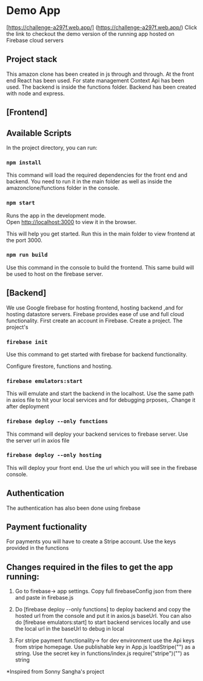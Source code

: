 # Demo App
[https://challenge-a297f.web.app/] (https://challenge-a297f.web.app/)
Click the link to checkout the demo version of the running app hosted on Firebase cloud servers

## Project stack
This amazon clone has been created in js through and through. At the front end React has been used. For state management Context Api has been used.  The backend is inside the functions folder. Backend has been created with node and express.

## [Frontend]

## Available Scripts

In the project directory, you can run:

### `npm install`

This command will load the required dependencies for the front end and backend. You need to run it in the main folder as well as inside the amazonclone/functions folder in the console.

### `npm start`

Runs the app in the development mode.\
Open [http://localhost:3000](http://localhost:3000) to view it in the browser.

This will help you get started. Run this in the main folder to view frontend at the port 3000.

### `npm run build`

Use this command in the console to build the frontend. This same build will be used to host on the firebase server.

## [Backend]

We use Google firebase for hosting frontend, hosting backend ,and for hosting datastore servers. Firebase provides ease of use and full cloud functionality. First create an account in Firebase. Create a project. The project's  

### `firebase init`

Use this command to get started with firebase for backend functionality.  

Configure firestore, functions and hosting.

### `firebase emulators:start`

This will emulate and start the backend in the localhost. Use the same path in axios file to hit your local services and for debugging prposes,. Change it after deployment

### `firebase deploy --only functions`

This command will deploy your backend services to firebase server. Use the server url in axios file

### `firebase deploy --only hosting`

This will deploy your front end. Use the url which you will see in the firebase console.

## Authentication

The authentication has also been done using firebase

## Payment fuctionality

For payments you will have to create a Stripe account. Use the keys provided in the functions  


## Changes required in the files to get the app running:

 1) Go to firebase-> app settings. Copy full firebaseConfig json from there and paste in firebase.js

 2) Do [firebase deploy --only functions] to deploy backend and copy the hosted url from the console and put it in axios.js baseUrl. You can also do [firebase emulators:start] to start backend services locally and use the local url in the baseUrl to debug in local

 3) For stripe payment functionality-> for dev environment use the Api keys from stripe homepage. Use publishable key in App.js loadStripe("") as a string. Use the secret key in functions/index.js require("stripe")("") as string 


 *Inspired from Sonny Sangha's project
